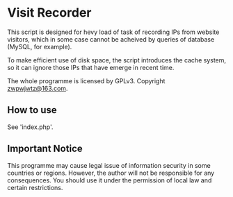 Visit Recorder
=================
This script is designed for hevy load of task of recording IPs from website visitors, which in some case cannot be acheived by queries of database (MySQL, for example).
 
To make efficient use of disk space, the script introduces the cache system, so it can ignore those IPs that have emerge in recent time.

The whole programme is licensed by GPLv3. Copyright zwpwjwtz@163.com.

How to use
----------------
See 'index.php'.

Important Notice
----------------
This programme may cause legal issue of information security in some countries or regions. However, the author will not be responsible for any consequences.
You should use it under the permission of local law and certain restrictions.